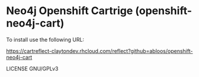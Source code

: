 # Neo4j Openshift Cartrige (openshift-neo4j-cart)

To install use the following URL:

https://cartreflect-claytondev.rhcloud.com/reflect?github=abloos/openshift-neo4j-cart

LICENSE GNU/GPLv3
